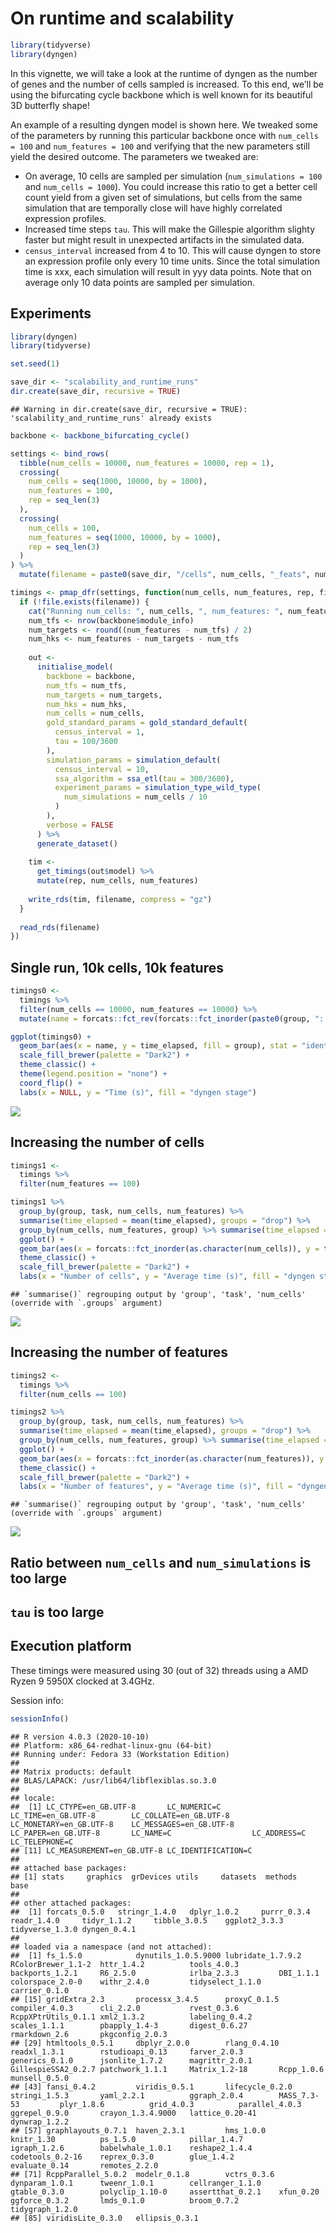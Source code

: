 On runtime and scalability
================

``` r
library(tidyverse)
library(dyngen)
```

<!-- github markdown built using 
rmarkdown::render("vignettes/advanced_constructing_backbone.Rmd", output_format = rmarkdown::github_document())
-->

In this vignette, we will take a look at the runtime of dyngen as the
number of genes and the number of cells sampled is increased. To this
end, we’ll be using the bifurcating cycle backbone which is well known
for its beautiful 3D butterfly shape!

An example of a resulting dyngen model is shown here. We tweaked some of
the parameters by running this particular backbone once with
`num_cells = 100` and `num_features = 100` and verifying that the new
parameters still yield the desired outcome. The parameters we tweaked
are:

-   On average, 10 cells are sampled per simulation
    (`num_simulations = 100` and `num_cells = 1000`). You could increase
    this ratio to get a better cell count yield from a given set of
    simulations, but cells from the same simulation that are temporally
    close will have highly correlated expression profiles.
-   Increased time steps `tau`. This will make the Gillespie algorithm
    slighty faster but might result in unexpected artifacts in the
    simulated data.
-   `census_interval` increased from 4 to 10. This will cause dyngen to
    store an expression profile only every 10 time units. Since the
    total simulation time is xxx, each simulation will result in yyy
    data points. Note that on average only 10 data points are sampled
    per simulation.

## Experiments

``` r
library(dyngen)
library(tidyverse)

set.seed(1)

save_dir <- "scalability_and_runtime_runs"
dir.create(save_dir, recursive = TRUE)
```

    ## Warning in dir.create(save_dir, recursive = TRUE): 'scalability_and_runtime_runs' already exists

``` r
backbone <- backbone_bifurcating_cycle()

settings <- bind_rows(
  tibble(num_cells = 10000, num_features = 10000, rep = 1),
  crossing(
    num_cells = seq(1000, 10000, by = 1000),
    num_features = 100,
    rep = seq_len(3)
  ),
  crossing(
    num_cells = 100,
    num_features = seq(1000, 10000, by = 1000),
    rep = seq_len(3)
  )
) %>% 
  mutate(filename = paste0(save_dir, "/cells", num_cells, "_feats", num_features, "_rep", rep, ".rds"))

timings <- pmap_dfr(settings, function(num_cells, num_features, rep, filename) {
  if (!file.exists(filename)) {
    cat("Running num_cells: ", num_cells, ", num_features: ", num_features, ", rep: ", rep, "\n", sep = "")
    num_tfs <- nrow(backbone$module_info)
    num_targets <- round((num_features - num_tfs) / 2)
    num_hks <- num_features - num_targets - num_tfs
    
    out <- 
      initialise_model(
        backbone = backbone,
        num_tfs = num_tfs,
        num_targets = num_targets,
        num_hks = num_hks,
        num_cells = num_cells,
        gold_standard_params = gold_standard_default(
          census_interval = 1,
          tau = 100/3600
        ),
        simulation_params = simulation_default(
          census_interval = 10,
          ssa_algorithm = ssa_etl(tau = 300/3600),
          experiment_params = simulation_type_wild_type(
            num_simulations = num_cells / 10
          )
        ),
        verbose = FALSE
      ) %>% 
      generate_dataset()
    
    tim <- 
      get_timings(out$model) %>% 
      mutate(rep, num_cells, num_features)
    
    write_rds(tim, filename, compress = "gz")
  }
  
  read_rds(filename)
})
```

## Single run, 10k cells, 10k features

``` r
timings0 <- 
  timings %>% 
  filter(num_cells == 10000, num_features == 10000) %>% 
  mutate(name = forcats::fct_rev(forcats::fct_inorder(paste0(group, ": ", task))))

ggplot(timings0) + 
  geom_bar(aes(x = name, y = time_elapsed, fill = group), stat = "identity") +
  scale_fill_brewer(palette = "Dark2") + 
  theme_classic() +
  theme(legend.position = "none") +
  coord_flip() + 
  labs(x = NULL, y = "Time (s)", fill = "dyngen stage")
```

![](scalability_and_runtime_files/figure-gfm/bblego-1.png)<!-- -->

## Increasing the number of cells

``` r
timings1 <- 
  timings %>% 
  filter(num_features == 100)

timings1 %>% 
  group_by(group, task, num_cells, num_features) %>% 
  summarise(time_elapsed = mean(time_elapsed), groups = "drop") %>% 
  group_by(num_cells, num_features, group) %>% summarise(time_elapsed = sum(time_elapsed), .groups = "drop") %>% 
  ggplot() + 
  geom_bar(aes(x = forcats::fct_inorder(as.character(num_cells)), y = time_elapsed, fill = forcats::fct_inorder(group)), stat = "identity") +
  theme_classic() +
  scale_fill_brewer(palette = "Dark2") +
  labs(x = "Number of cells", y = "Average time (s)", fill = "dyngen step")
```

    ## `summarise()` regrouping output by 'group', 'task', 'num_cells' (override with `.groups` argument)

![](scalability_and_runtime_files/figure-gfm/figure1-1.png)<!-- -->

## Increasing the number of features

``` r
timings2 <- 
  timings %>% 
  filter(num_cells == 100)

timings2 %>% 
  group_by(group, task, num_cells, num_features) %>% 
  summarise(time_elapsed = mean(time_elapsed), groups = "drop") %>% 
  group_by(num_cells, num_features, group) %>% summarise(time_elapsed = sum(time_elapsed), .groups = "drop") %>% 
  ggplot() + 
  geom_bar(aes(x = forcats::fct_inorder(as.character(num_features)), y = time_elapsed, fill = forcats::fct_inorder(group)), stat = "identity") +
  theme_classic() +
  scale_fill_brewer(palette = "Dark2") +
  labs(x = "Number of features", y = "Average time (s)", fill = "dyngen step")
```

    ## `summarise()` regrouping output by 'group', 'task', 'num_cells' (override with `.groups` argument)

![](scalability_and_runtime_files/figure-gfm/figure2-1.png)<!-- -->

## Ratio between `num_cells` and `num_simulations` is too large

## `tau` is too large

## Execution platform

These timings were measured using 30 (out of 32) threads using a AMD
Ryzen 9 5950X clocked at 3.4GHz.

Session info:

``` r
sessionInfo()
```

    ## R version 4.0.3 (2020-10-10)
    ## Platform: x86_64-redhat-linux-gnu (64-bit)
    ## Running under: Fedora 33 (Workstation Edition)
    ## 
    ## Matrix products: default
    ## BLAS/LAPACK: /usr/lib64/libflexiblas.so.3.0
    ## 
    ## locale:
    ##  [1] LC_CTYPE=en_GB.UTF-8       LC_NUMERIC=C               LC_TIME=en_GB.UTF-8        LC_COLLATE=en_GB.UTF-8     LC_MONETARY=en_GB.UTF-8    LC_MESSAGES=en_GB.UTF-8    LC_PAPER=en_GB.UTF-8       LC_NAME=C                  LC_ADDRESS=C               LC_TELEPHONE=C            
    ## [11] LC_MEASUREMENT=en_GB.UTF-8 LC_IDENTIFICATION=C       
    ## 
    ## attached base packages:
    ## [1] stats     graphics  grDevices utils     datasets  methods   base     
    ## 
    ## other attached packages:
    ##  [1] forcats_0.5.0   stringr_1.4.0   dplyr_1.0.2     purrr_0.3.4     readr_1.4.0     tidyr_1.1.2     tibble_3.0.5    ggplot2_3.3.3   tidyverse_1.3.0 dyngen_0.4.1   
    ## 
    ## loaded via a namespace (and not attached):
    ##  [1] fs_1.5.0            dynutils_1.0.5.9000 lubridate_1.7.9.2   RColorBrewer_1.1-2  httr_1.4.2          tools_4.0.3         backports_1.2.1     R6_2.5.0            irlba_2.3.3         DBI_1.1.1           colorspace_2.0-0    withr_2.4.0         tidyselect_1.1.0    carrier_0.1.0      
    ## [15] gridExtra_2.3       processx_3.4.5      proxyC_0.1.5        compiler_4.0.3      cli_2.2.0           rvest_0.3.6         RcppXPtrUtils_0.1.1 xml2_1.3.2          labeling_0.4.2      scales_1.1.1        pbapply_1.4-3       digest_0.6.27       rmarkdown_2.6       pkgconfig_2.0.3    
    ## [29] htmltools_0.5.1     dbplyr_2.0.0        rlang_0.4.10        readxl_1.3.1        rstudioapi_0.13     farver_2.0.3        generics_0.1.0      jsonlite_1.7.2      magrittr_2.0.1      GillespieSSA2_0.2.7 patchwork_1.1.1     Matrix_1.2-18       Rcpp_1.0.6          munsell_0.5.0      
    ## [43] fansi_0.4.2         viridis_0.5.1       lifecycle_0.2.0     stringi_1.5.3       yaml_2.2.1          ggraph_2.0.4        MASS_7.3-53         plyr_1.8.6          grid_4.0.3          parallel_4.0.3      ggrepel_0.9.0       crayon_1.3.4.9000   lattice_0.20-41     dynwrap_1.2.2      
    ## [57] graphlayouts_0.7.1  haven_2.3.1         hms_1.0.0           knitr_1.30          ps_1.5.0            pillar_1.4.7        igraph_1.2.6        babelwhale_1.0.1    reshape2_1.4.4      codetools_0.2-16    reprex_0.3.0        glue_1.4.2          evaluate_0.14       remotes_2.2.0      
    ## [71] RcppParallel_5.0.2  modelr_0.1.8        vctrs_0.3.6         dynparam_1.0.1      tweenr_1.0.1        cellranger_1.1.0    gtable_0.3.0        polyclip_1.10-0     assertthat_0.2.1    xfun_0.20           ggforce_0.3.2       lmds_0.1.0          broom_0.7.2         tidygraph_1.2.0    
    ## [85] viridisLite_0.3.0   ellipsis_0.3.1
